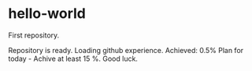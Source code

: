 # hello-world
First repository. 

Repository is ready. Loading github experience. Achieved: 0.5% 
Plan for today - Achive at least 15 %. 
Good luck. 
